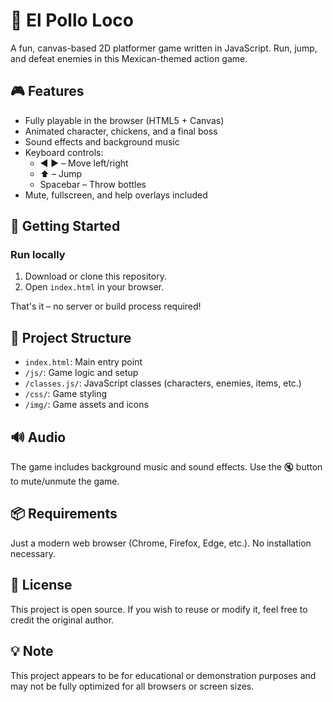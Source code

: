 # 🐔 El Pollo Loco

A fun, canvas-based 2D platformer game written in JavaScript. Run, jump, and defeat enemies in this Mexican-themed action game.

## 🎮 Features

- Fully playable in the browser (HTML5 + Canvas)
- Animated character, chickens, and a final boss
- Sound effects and background music
- Keyboard controls:
  - ◀️ ▶️ – Move left/right
  - ⬆️ – Jump
  - Spacebar – Throw bottles
- Mute, fullscreen, and help overlays included

## 🚀 Getting Started

### Run locally

1. Download or clone this repository.
2. Open `index.html` in your browser.

That's it – no server or build process required!

## 📁 Project Structure

- `index.html`: Main entry point
- `/js/`: Game logic and setup
- `/classes.js/`: JavaScript classes (characters, enemies, items, etc.)
- `/css/`: Game styling
- `/img/`: Game assets and icons

## 🔊 Audio

The game includes background music and sound effects. Use the 🔇 button to mute/unmute the game.

## 📦 Requirements

Just a modern web browser (Chrome, Firefox, Edge, etc.). No installation necessary.

## 📝 License

This project is open source. If you wish to reuse or modify it, feel free to credit the original author.

## 💡 Note

This project appears to be for educational or demonstration purposes and may not be fully optimized for all browsers or screen sizes.
